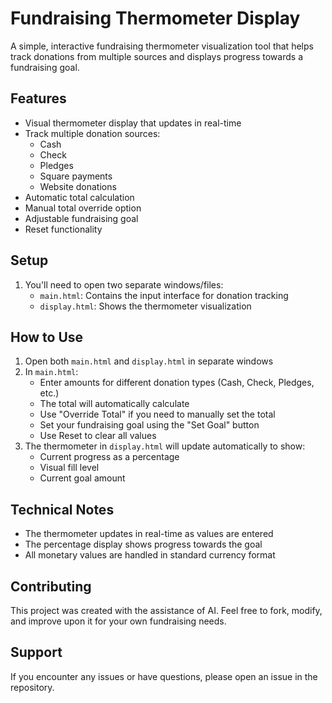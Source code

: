 # Fundraising Thermometer Display

A simple, interactive fundraising thermometer visualization tool that helps track donations from multiple sources and displays progress towards a fundraising goal.

## Features

- Visual thermometer display that updates in real-time
- Track multiple donation sources:
  - Cash
  - Check
  - Pledges
  - Square payments
  - Website donations
- Automatic total calculation
- Manual total override option
- Adjustable fundraising goal
- Reset functionality

## Setup

1. You'll need to open two separate windows/files:
   - `main.html`: Contains the input interface for donation tracking
   - `display.html`: Shows the thermometer visualization

## How to Use

1. Open both `main.html` and `display.html` in separate windows
2. In `main.html`:
   - Enter amounts for different donation types (Cash, Check, Pledges, etc.)
   - The total will automatically calculate
   - Use "Override Total" if you need to manually set the total
   - Set your fundraising goal using the "Set Goal" button
   - Use Reset to clear all values
3. The thermometer in `display.html` will update automatically to show:
   - Current progress as a percentage
   - Visual fill level
   - Current goal amount

## Technical Notes

- The thermometer updates in real-time as values are entered
- The percentage display shows progress towards the goal
- All monetary values are handled in standard currency format

## Contributing

This project was created with the assistance of AI. Feel free to fork, modify, and improve upon it for your own fundraising needs.

## Support

If you encounter any issues or have questions, please open an issue in the repository.
